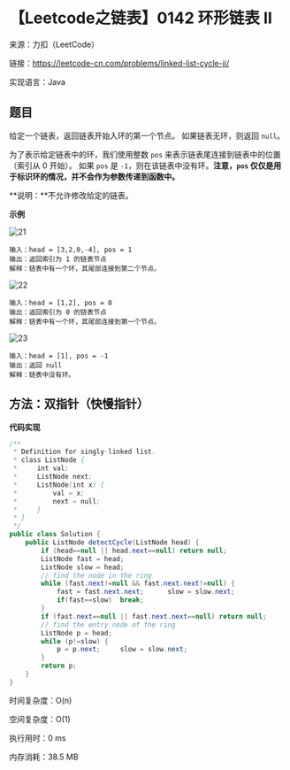 # 【Leetcode之链表】0142 环形链表 II

来源：力扣（LeetCode）

链接：https://leetcode-cn.com/problems/linked-list-cycle-ii/

实现语言：Java



##  题目


给定一个链表，返回链表开始入环的第一个节点。 如果链表无环，则返回 `null`。

为了表示给定链表中的环，我们使用整数 `pos` 来表示链表尾连接到链表中的位置（索引从 0 开始）。 如果 `pos` 是 `-1`，则在该链表中没有环。**注意，`pos` 仅仅是用于标识环的情况，并不会作为参数传递到函数中。**

**说明：**不允许修改给定的链表。

**示例**

![21](【Leetcode之链表】0141.assets/21.png)

```
输入：head = [3,2,0,-4], pos = 1
输出：返回索引为 1 的链表节点
解释：链表中有一个环，其尾部连接到第二个节点。
```

![22](【Leetcode之链表】0141.assets/22.png)

```
输入：head = [1,2], pos = 0
输出：返回索引为 0 的链表节点
解释：链表中有一个环，其尾部连接到第一个节点。
```

![23](【Leetcode之链表】0141.assets/23.png)

```
输入：head = [1], pos = -1
输出：返回 null
解释：链表中没有环。
```

## 方法：双指针（快慢指针）

**代码实现**

```java
/**
 * Definition for singly-linked list.
 * class ListNode {
 *     int val;
 *     ListNode next;
 *     ListNode(int x) {
 *         val = x;
 *         next = null;
 *     }
 * }
 */
public class Solution {
    public ListNode detectCycle(ListNode head) {
        if (head==null || head.next==null) return null;
        ListNode fast = head;
        ListNode slow = head;
        // find the node in the ring
        while (fast.next!=null && fast.next.next!=null) {
            fast = fast.next.next;      slow = slow.next;
            if(fast==slow)  break;
        }   
        if (fast.next==null || fast.next.next==null) return null;
        // find the entry node of the ring
        ListNode p = head;
        while (p!=slow) {
            p = p.next;     slow = slow.next;
        }
        return p;
    }
}
```

时间复杂度：O(n) 

空间复杂度：O(1)

执行用时：0 ms

内存消耗：38.5 MB

